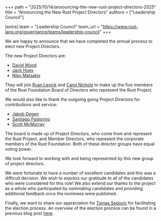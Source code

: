 +++
path = "2025/10/14/announcing-the-new-rust-project-directors-2025"
title = "Announcing the New Rust Project Directors"
authors = ["Leadership Council"]

[extra]
team = "Leadership Council"
team_url = "https://www.rust-lang.org/governance/teams/leadership-council"
+++

We are happy to announce that we have completed the annual process to elect new Project Directors.

The new Project Directors are:

* [David Wood](https://github.com/davidtwco/)
* [Jack Huey](https://github.com/jackh726/)
* [Niko Matsakis](https://github.com/nikomatsakis/)

They will join [Ryan Levick](https://github.com/rylev) and [Carol Nichols](https://github.com/carols10cents) to make up the five members of the Rust Foundation Board of Directors who represent the Rust Project.

We would also like to thank the outgoing going Project Directors for contributions and service:

* [Jakob Degen](https://github.com/JakobDegen)
* [Santiago Pastorino](https://github.com/spastorino)
* [Scott McMurray](https://github.com/scottmcm)

The board is made up of Project Directors, who come from and represent the Rust Project, and Member Directors, who represent the corporate members of the Rust Foundation. Both of these director groups have equal voting power.

We look forward to working with and being represented by this new group of project directors.

We were fortunate to have a number of excellent candidates and this was a difficult decision. We wish to express our gratitude to all of the candidates who were considered for this role! We also extend our thanks to the project as a whole who participated by nominating candidates and providing additional feedback once the nominees were published.

Finally, we want to share our appreciation for [Tomas Sedovic](https://github.com/tomassedovic) for facilitating the election process. An overview of the election process can be found in a previous blog post [here](https://blog.rust-lang.org/2023/08/30/electing-new-project-directors/).
